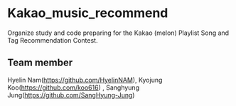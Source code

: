 # Kakao_music_recommend
Organize study and code preparing for the Kakao (melon) Playlist Song and Tag Recommendation Contest.
## Team member
Hyelin Nam(<https://github.com/HyelinNAM>), Kyojung Koo(<https://github.com/koo616>) , Sanghyung Jung(<https://github.com/SangHyung-Jung>)
